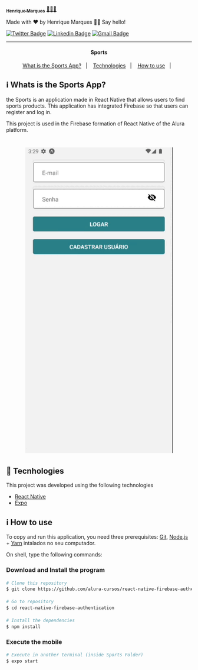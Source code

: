<a href="https://www.linkedin.com/in/henri-marques/">
 <img style="border-radius: 50%;" src="https://avatars.githubusercontent.com/u/37425086?v=4" width="100px;" alt=""/>
 <br />
 <sub><b>Henrique Marques</b></sub></a> <a href="https://www.linkedin.com/in/henri-marques/" title="Linkedin">🧑🏻‍💻
 </a>


Made with ❤️ by Henrique Marques 👋🏽 Say hello!

[![Twitter Badge](https://img.shields.io/badge/-@Henrimarques18-1ca0f1?style=flat-square&labelColor=1ca0f1&logo=twitter&logoColor=white&link=https://twitter.com/Henrimarques18)](https://twitter.com/Henrimarques18) [![Linkedin Badge](https://img.shields.io/badge/-Henrique_Marques-blue?style=flat-square&logo=Linkedin&logoColor=white&link=https://www.linkedin.com/in/henri-marques/)](https://www.linkedin.com/in/henri-marques/) 
[![Gmail Badge](https://img.shields.io/badge/-henmarques-c14438?style=flat-square&logo=Gmail&logoColor=white&link=mailto:hmservicostech@outlook.com.br)](mailto:hmservicostech@outlook.com.br)

---
<!-- <h1 align="center">
    <img alt="Firebase-Auth" title="#Firebase-Auth" src=".images/header.png" width="100%" />
</h1> -->

<!-- https://alura-github-thumbnail-generator.vercel.app/ -->

<h4 align="center"> 
	Sports
</h4>

<p align="center">
  <a href="#information_source-o-que-é-o-aluraesporte">What is the Sports App?</a>&nbsp;&nbsp;&nbsp;|&nbsp;&nbsp;&nbsp;
  <a href="#rocket-Tecnologias">Technologies</a>&nbsp;&nbsp;&nbsp;|&nbsp;&nbsp;&nbsp;
  <a href="#information_source-como-usar">How to use</a>&nbsp;&nbsp;&nbsp;|&nbsp;&nbsp;&nbsp;
</p>

## :information_source: Whats is the Sports App?

the Sports is an application made in React Native that allows users to find sports products. This application has integrated Firebase so that users can register and log in.

This project is used in the Firebase formation of React Native of the Alura platform.

<h1 align="center">
    <img alt="Demonstracao" title="Demonstracao" src=".images/demo.gif" width="400px" />
</h1>


## :rocket: Tecnhologies

This project was developed using the following technologies
- [React Native][rn]
- [Expo][expo]

## :information_source: How to use

To copy and run this application, you need three prerequisites: 
[Git](https://git-scm.com), [Node.js][nodejs] + [Yarn][yarn] intalados no seu computador.

On shell, type the following commands:

### Download and Install the program

```bash
# Clone this repository
$ git clone https://github.com/alura-cursos/react-native-firebase-authentication.git

# Go to repository
$ cd react-native-firebase-authentication

# Install the dependencies
$ npm install
```

### Execute the mobile

```bash
# Execute in another terminal (inside Sports Folder)
$ expo start
```
[nodejs]: https://nodejs.org/
[expo]: https://docs.expo.dev/
[rn]: https://facebook.github.io/react-native/
[yarn]: https://yarnpkg.com/